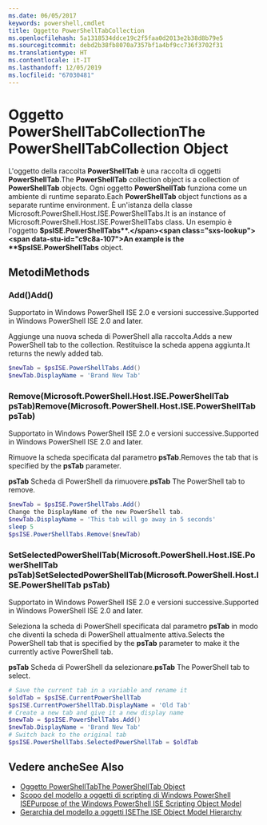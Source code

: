 ```yaml
---
ms.date: 06/05/2017
keywords: powershell,cmdlet
title: Oggetto PowerShellTabCollection
ms.openlocfilehash: 5a1318534ddce19c2f5faa0d2013e2b38d8b79e5
ms.sourcegitcommit: debd2b38fb8070a7357bf1a4bf9cc736f3702f31
ms.translationtype: HT
ms.contentlocale: it-IT
ms.lasthandoff: 12/05/2019
ms.locfileid: "67030481"
---
```

# <a name="the-powershelltabcollection-object"></a><span data-ttu-id="c9c8a-103">Oggetto PowerShellTabCollection</span><span class="sxs-lookup"><span data-stu-id="c9c8a-103">The PowerShellTabCollection Object</span></span>

<span data-ttu-id="c9c8a-104">L'oggetto della raccolta **PowerShellTab** è una raccolta di oggetti **PowerShellTab**.</span><span class="sxs-lookup"><span data-stu-id="c9c8a-104">The **PowerShellTab** collection object is a collection of **PowerShellTab** objects.</span></span> <span data-ttu-id="c9c8a-105">Ogni oggetto **PowerShellTab** funziona come un ambiente di runtime separato.</span><span class="sxs-lookup"><span data-stu-id="c9c8a-105">Each **PowerShellTab** object functions as a separate runtime environment.</span></span> <span data-ttu-id="c9c8a-106">È un'istanza della classe Microsoft.PowerShell.Host.ISE.PowerShellTabs.</span><span class="sxs-lookup"><span data-stu-id="c9c8a-106">It is an instance of Microsoft.PowerShell.Host.ISE.PowerShellTabs class.</span></span> <span data-ttu-id="c9c8a-107">Un esempio è l'oggetto **$psISE.PowerShellTabs**.</span><span class="sxs-lookup"><span data-stu-id="c9c8a-107">An example is the **$psISE.PowerShellTabs** object.</span></span>

## <a name="methods"></a><span data-ttu-id="c9c8a-108">Metodi</span><span class="sxs-lookup"><span data-stu-id="c9c8a-108">Methods</span></span>

### <a name="add"></a><span data-ttu-id="c9c8a-109">Add\(\)</span><span class="sxs-lookup"><span data-stu-id="c9c8a-109">Add\(\)</span></span>

<span data-ttu-id="c9c8a-110">Supportato in Windows PowerShell ISE 2.0 e versioni successive.</span><span class="sxs-lookup"><span data-stu-id="c9c8a-110">Supported in Windows PowerShell ISE 2.0 and later.</span></span>

<span data-ttu-id="c9c8a-111">Aggiunge una nuova scheda di PowerShell alla raccolta.</span><span class="sxs-lookup"><span data-stu-id="c9c8a-111">Adds a new PowerShell tab to the collection.</span></span> <span data-ttu-id="c9c8a-112">Restituisce la scheda appena aggiunta.</span><span class="sxs-lookup"><span data-stu-id="c9c8a-112">It returns the newly added tab.</span></span>

```powershell
$newTab = $psISE.PowerShellTabs.Add()
$newTab.DisplayName = 'Brand New Tab'
```

### <a name="removemicrosoftpowershellhostisepowershelltab-pstab"></a><span data-ttu-id="c9c8a-113">Remove\(Microsoft.PowerShell.Host.ISE.PowerShellTab psTab\)</span><span class="sxs-lookup"><span data-stu-id="c9c8a-113">Remove\(Microsoft.PowerShell.Host.ISE.PowerShellTab psTab\)</span></span>

<span data-ttu-id="c9c8a-114">Supportato in Windows PowerShell ISE 2.0 e versioni successive.</span><span class="sxs-lookup"><span data-stu-id="c9c8a-114">Supported in Windows PowerShell ISE 2.0 and later.</span></span>

<span data-ttu-id="c9c8a-115">Rimuove la scheda specificata dal parametro **psTab**.</span><span class="sxs-lookup"><span data-stu-id="c9c8a-115">Removes the tab that is specified by the **psTab** parameter.</span></span>

<span data-ttu-id="c9c8a-116">**psTab** Scheda di PowerShell da rimuovere.</span><span class="sxs-lookup"><span data-stu-id="c9c8a-116">**psTab** The PowerShell tab to remove.</span></span>

```powershell
$newTab = $psISE.PowerShellTabs.Add()
Change the DisplayName of the new PowerShell tab.
$newTab.DisplayName = 'This tab will go away in 5 seconds'
sleep 5
$psISE.PowerShellTabs.Remove($newTab)
```

### <a name="setselectedpowershelltabmicrosoftpowershellhostisepowershelltab-pstab"></a><span data-ttu-id="c9c8a-117">SetSelectedPowerShellTab\(Microsoft.PowerShell.Host.ISE.PowerShellTab psTab\)</span><span class="sxs-lookup"><span data-stu-id="c9c8a-117">SetSelectedPowerShellTab\(Microsoft.PowerShell.Host.ISE.PowerShellTab psTab\)</span></span>

<span data-ttu-id="c9c8a-118">Supportato in Windows PowerShell ISE 2.0 e versioni successive.</span><span class="sxs-lookup"><span data-stu-id="c9c8a-118">Supported in Windows PowerShell ISE 2.0 and later.</span></span>

<span data-ttu-id="c9c8a-119">Seleziona la scheda di PowerShell specificata dal parametro **psTab** in modo che diventi la scheda di PowerShell attualmente attiva.</span><span class="sxs-lookup"><span data-stu-id="c9c8a-119">Selects the PowerShell tab that is specified by the **psTab** parameter to make it the currently active PowerShell tab.</span></span>

<span data-ttu-id="c9c8a-120">**psTab** Scheda di PowerShell da selezionare.</span><span class="sxs-lookup"><span data-stu-id="c9c8a-120">**psTab** The PowerShell tab to select.</span></span>

```powershell
# Save the current tab in a variable and rename it
$oldTab = $psISE.CurrentPowerShellTab
$psISE.CurrentPowerShellTab.DisplayName = 'Old Tab'
# Create a new tab and give it a new display name
$newTab = $psISE.PowerShellTabs.Add()
$newTab.DisplayName = 'Brand New Tab'
# Switch back to the original tab
$psISE.PowerShellTabs.SelectedPowerShellTab = $oldTab
```

## <a name="see-also"></a><span data-ttu-id="c9c8a-121">Vedere anche</span><span class="sxs-lookup"><span data-stu-id="c9c8a-121">See Also</span></span>

- [<span data-ttu-id="c9c8a-122">Oggetto PowerShellTab</span><span class="sxs-lookup"><span data-stu-id="c9c8a-122">The PowerShellTab Object</span></span>](The-PowerShellTab-Object.md)
- [<span data-ttu-id="c9c8a-123">Scopo del modello a oggetti di scripting di Windows PowerShell ISE</span><span class="sxs-lookup"><span data-stu-id="c9c8a-123">Purpose of the Windows PowerShell ISE Scripting Object Model</span></span>](Purpose-of-the-Windows-PowerShell-ISE-Scripting-Object-Model.md)
- [<span data-ttu-id="c9c8a-124">Gerarchia del modello a oggetti ISE</span><span class="sxs-lookup"><span data-stu-id="c9c8a-124">The ISE Object Model Hierarchy</span></span>](The-ISE-Object-Model-Hierarchy.md)
